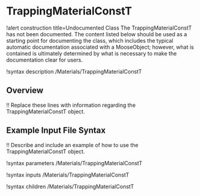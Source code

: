 # TrappingMaterialConstT

!alert construction title=Undocumented Class
The TrappingMaterialConstT has not been documented. The content listed below should be used as a starting point for
documenting the class, which includes the typical automatic documentation associated with a
MooseObject; however, what is contained is ultimately determined by what is necessary to make the
documentation clear for users.

!syntax description /Materials/TrappingMaterialConstT

## Overview

!! Replace these lines with information regarding the TrappingMaterialConstT object.

## Example Input File Syntax

!! Describe and include an example of how to use the TrappingMaterialConstT object.

!syntax parameters /Materials/TrappingMaterialConstT

!syntax inputs /Materials/TrappingMaterialConstT

!syntax children /Materials/TrappingMaterialConstT
